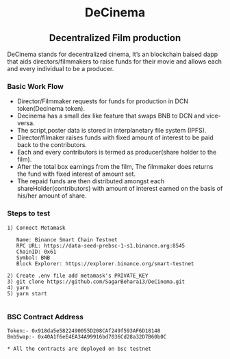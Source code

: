 <h1 align="center">DeCinema</h1>
<h2 align="center">Decentralized Film production</h2>
DeCinema stands for decentralized cinema, It’s an blockchain baised dapp that aids directors/filmmakers to raise funds for their movie and allows each and every individual to be a producer. 

### Basic Work Flow
* Director/Filmmaker requests for funds for production in DCN token(Decinema token).
* Decinema has a small dex like feature that swaps BNB to DCN and vice-versa.
* The script,poster data is stored in interplanetary file system (IPFS).
* Director/filmaker raises funds with fixed amount of interest to be paid back to the contributors.
* Each and every contributors is termed as producer(share holder to the film).
* After the total box earnings from the film, The filmmaker does returns the fund with fixed interest of amount set.
* The repaid funds are then distributed amongst each shareHolder(contributors) with amount of interest earned on the basis of his/her amount
 of share.

### Steps to test
```
1) Connect Metamask
  
   Name: Binance Smart Chain Testnet
   RPC URL: https://data-seed-prebsc-1-s1.binance.org:8545
   ChainID: 0x61
   Symbol: BNB
   Block Explorer: https://explorer.binance.org/smart-testnet

2) Create .env file add metamask's PRIVATE_KEY
3) git clone https://github.com/SagarBehara13/DeCinema.git
4) yarn
5) yarn start
  
```
### BSC Contract Address
```
Token:- 0x918da5e5822490055D208CAf249f593AF6D18148
BnbSwap:- 0x40A1f6eE4EA34A99916bd7036Cd28a32D7B60b0C

* All the contracts are deployed on bsc testnet
```

